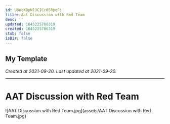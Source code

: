 ```yaml
---
id: U8ocXOpNl3CICcO5RpqFj
title: Aat Discussion with Red Team
desc: ''
updated: 1645225706319
created: 1645225706319
stub: false
isDir: false
---
```

My Template
---

_Created at 2021-09-20._
_Last updated at 2021-09-20._




---

# AAT Discussion with Red Team


![AAT Discussion with Red Team.jpg](assets/AAT Discussion with Red Team.jpg)

